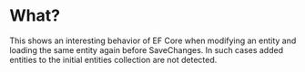 # What?

This shows an interesting behavior of EF Core when modifying an entity and
loading the same entity again before SaveChanges. In such cases added entities
to the initial entities collection are not detected.
